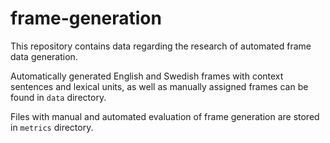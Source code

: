 # frame-generation

This repository contains data regarding the research of automated frame data generation.

Automatically generated English and Swedish frames with context sentences and lexical units, as well as manually assigned frames can be found in `data` directory.

Files with manual and automated evaluation of frame generation are stored in `metrics` directory.
